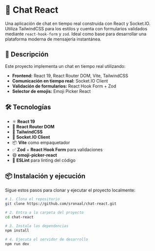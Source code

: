 # 💬 Chat React

Una aplicación de chat en tiempo real construida con React y Socket.IO. Utiliza TailwindCSS para los estilos y cuenta con formularios validados mediante `react-hook-form` y `zod`. Ideal como base para desarrollar una plataforma moderna de mensajería instantánea.

## 🚀 Descripción

Este proyecto implementa un chat en tiempo real utilizando:

- **Frontend:** React 19, React Router DOM, Vite, TailwindCSS
- **Comunicación en tiempo real:** Socket.IO Client
- **Validación de formularios:** React Hook Form + Zod
- **Selector de emojis:** Emoji Picker React

## 🛠 Tecnologías

- ⚛️ **React 19**
- 🧭 **React Router DOM**
- 🎨 **TailwindCSS**
- 💬 **Socket.IO Client**
- 📦 **Vite** como empaquetador
- ✅ **Zod** + **React Hook Form** para validaciones
- 😄 **emoji-picker-react**
- 🧰 **ESLint** para linting del código

## 📦 Instalación y ejecución

Sigue estos pasos para clonar y ejecutar el proyecto localmente:

```bash
# 1. Clona el repositorio
git clone https://github.com/sronaal/chat-react.git

# 2. Entra a la carpeta del proyecto
cd chat-react

# 3. Instala las dependencias
npm install

# 4. Ejecuta el servidor de desarrollo
npm run dev
